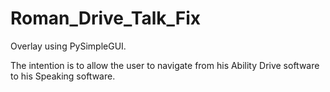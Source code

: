# Roman_Drive_Talk_Fix


Overlay using PySimpleGUI. 

The intention is to allow the user to navigate from his Ability Drive software to his Speaking software. 
